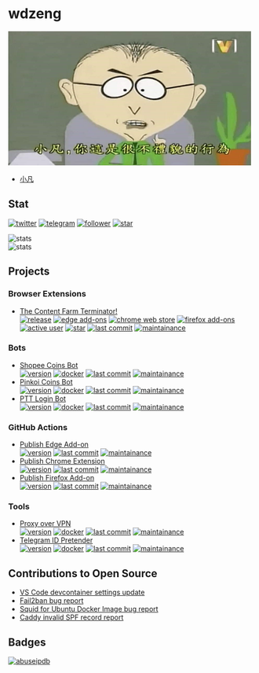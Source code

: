# wdzeng

<img src="https://github.com/wdzeng/fzhong/blob/main/fan-is-not-polite.jpg" width="495">

- [小凡](https://github.com/cycatz)

## Stat

[![twitter](https://badgen.net/badge/icon/twitter?icon=twitter&label=&color=1D9BF0)](https://twitter.com/hyperbola_cc)
[![telegram](https://badgen.net/badge/icon/telegram?icon=telegram&label=&color=#0088cc)](https://t.me/hyperbola_cc)
[![follower](https://img.shields.io/github/followers/wdzeng?color=gold&logo=github)](https://github.com/wdzeng)
[![star](https://img.shields.io/github/stars/wdzeng?color=gold&logoColor=github)](https://github.com/wdzeng)

![stats](https://github-readme-stats.vercel.app/api?username=wdzeng&theme=vue-dark&hide_border=true&include_all_commits=true&count_private=true)  
![stats](https://github-readme-streak-stats.herokuapp.com/?user=wdzeng&theme=vue-dark&hide_border=true)

## Projects

### Browser Extensions

- [The Content Farm Terminator!](https://github.com/wdzeng/the-content-farm-terminator)  
  [![release](https://img.shields.io/github/v/release/wdzeng/the-content-farm-terminator?logo=github&logoColor=white)](https://github.com/wdzeng/The-Content-Farm-Terminator/releases/latest)
  [![edge add-ons](https://img.shields.io/badge/dynamic/json?prefix=v&query=%24.version&url=https%3A%2F%2Fmicrosoftedge.microsoft.com%2Faddons%2Fgetproductdetailsbycrxid%2Fklphenilpobkhhddphhmkfedbedplpkj&logo=microsoftedge&logoColor=white&label=edge)](https://microsoftedge.microsoft.com/addons/detail/klphenilpobkhhddphhmkfedbedplpkj)
  [![chrome web store](https://img.shields.io/chrome-web-store/v/chhekpgdckchblnfdelceaigmlfbakgn?logo=googlechrome&logoColor=white&label=chrome)](https://chrome.google.com/webstore/detail/chhekpgdckchblnfdelceaigmlfbakgn)
  [![firefox add-ons](https://img.shields.io/amo/v/the-content-farm-terminator?logo=firefox&logoColor=white&label=firefox)](https://addons.mozilla.org/firefox/addon/the-content-farm-terminator/)
  [![active user](https://img.shields.io/chrome-web-store/users/chhekpgdckchblnfdelceaigmlfbakgn?color=gold&label=active%20user)](https://chrome.google.com/webstore/detail/chhekpgdckchblnfdelceaigmlfbakgn)
  [![star](https://img.shields.io/github/stars/wdzeng/the-content-farm-terminator?color=gold)](https://chrome.google.com/webstore/detail/chhekpgdckchblnfdelceaigmlfbakgn)
  [![last commit](https://img.shields.io/github/last-commit/wdzeng/the-content-farm-terminator?color=forestgreen)](https://github.com/wdzeng/the-content-farm-terminator/commits/)
  [![maintainance](https://img.shields.io/maintenance/yes/2022?color=forestgreen)](#)

### Bots

- [Shopee Coins Bot](https://github.com/wdzeng/shopee-coins-bot)  
  [![version](https://img.shields.io/github/v/release/wdzeng/shopee-coins-bot?logo=github&logoColor=white)](https://github.com/wdzeng/shopee-coins-bot/releases/latest)
  [![docker](https://img.shields.io/badge/-docker-blue?logo=docker&logoColor=white&labelColor=grey)](https://hub.docker.com/repository/docker/hyperbola/shopee-coins-bot)
  [![last commit](https://img.shields.io/github/last-commit/wdzeng/shopee-coins-bot?color=forestgreen)](https://github.com/wdzeng/shopee-coins-bot/commits/)
  [![maintainance](https://img.shields.io/maintenance/yes/2022?color=forestgreen)](#)
- [Pinkoi Coins Bot](https://github.com/wdzeng/pinkoi-coins-bot)  
  [![version](https://img.shields.io/github/v/release/wdzeng/pinkoi-coins-bot?logo=github&logoColor=white)](https://github.com/wdzeng/pinkoi-coins-bots/releases/latest)
  [![docker](https://img.shields.io/badge/-docker-blue?logo=docker&logoColor=white&labelColor=grey)](https://hub.docker.com/repository/docker/hyperbola/pinkoi-coins-bot)
  [![last commit](https://img.shields.io/github/last-commit/wdzeng/pinkoi-coins-bot?color=forestgreen)](https://github.com/wdzeng/pinkoi-coins-bot/commits/)
  [![maintainance](https://img.shields.io/maintenance/yes/2022?color=forestgreen)](#)
- [PTT Login Bot](https://github.com/wdzeng/ptt-login-bot)  
  [![version](https://img.shields.io/github/v/release/wdzeng/ptt-login-bot?logo=github&logoColor=white)](https://github.com/wdzeng/ptt-login-bot/releases/latest)
  [![docker](https://img.shields.io/badge/-docker-blue?logo=docker&logoColor=white&labelColor=grey)](https://hub.docker.com/repository/docker/hyperbola/ptt-login-bot)
  [![last commit](https://img.shields.io/github/last-commit/wdzeng/ptt-login-bot?color=forestgreen)](https://github.com/wdzeng/ptt-login-bot/commits/)
  [![maintainance](https://img.shields.io/maintenance/yes/2022?color=forestgreen)](#)

### GitHub Actions

- [Publish Edge Add-on](https://github.com/wdzeng/edge-addon)  
  [![version](https://img.shields.io/github/v/release/wdzeng/edge-addon?logo=github&logoColor=white)](https://github.com/wdzeng/edge-addon/releases/latest)
  [![last commit](https://img.shields.io/github/last-commit/wdzeng/edge-addon?color=forestgreen)](https://github.com/wdzeng/edge-addon/commits/)
  [![maintainance](https://img.shields.io/maintenance/yes/2022?color=forestgreen)](#)
- [Publish Chrome Extension](https://github.com/wdzeng/chrome-extension)  
  [![version](https://img.shields.io/github/v/release/wdzeng/chrome-extension?logo=github&logoColor=white)](https://github.com/wdzeng/chrome-extension/releases/latest)
  [![last commit](https://img.shields.io/github/last-commit/wdzeng/chrome-extension?color=forestgreen)](https://github.com/wdzeng/chrome-extension/commits/)
  [![maintainance](https://img.shields.io/maintenance/yes/2022?color=forestgreen)](#)
- [Publish Firefox Add-on](https://github.com/wdzeng/firefox-addon)  
  [![version](https://img.shields.io/github/v/release/wdzeng/firefox-addon?logo=github&logoColor=white)](https://github.com/wdzeng/firefox-addon/releases/latest)
  [![last commit](https://img.shields.io/github/last-commit/wdzeng/firefox-addon?color=forestgreen)](https://github.com/wdzeng/firefox-addon/commits/)
  [![maintainance](https://img.shields.io/maintenance/yes/2022?color=forestgreen)](#)

### Tools

- [Proxy over VPN](https://github.com/wdzeng/proxy-over-vpn)  
  [![version](https://img.shields.io/github/v/release/wdzeng/proxy-over-vpn?logo=github&logoColor=white?sort=semver)](https://github.com/wdzeng/proxy-over-vpn/releases/latest)
  [![docker](https://img.shields.io/badge/-docker-blue?logo=docker&logoColor=white&labelColor=grey)](https://hub.docker.com/repository/docker/hyperbola/proxy-over-vpn)
  [![last commit](https://img.shields.io/github/last-commit/wdzeng/proxy-over-vpn?color=forestgreen)](https://github.com/wdzeng/proxy-over-vpn/commits/)
  [![maintainance](https://img.shields.io/maintenance/yes/2022?color=forestgreen)](#)
- [Telegram ID Pretender](https://github.com/wdzeng/telegram-id-pretender)  
  [![version](https://img.shields.io/github/v/release/wdzeng/telegram-id-pretender?logo=github&logoColor=white&sort=semver)](https://github.com/wdzeng/telegram-id-pretender/releases/latest)
  [![docker](https://img.shields.io/badge/-docker-blue?logo=docker&logoColor=white&labelColor=grey)](https://hub.docker.com/repository/docker/hyperbola/telegram-id-pretender)
  [![last commit](https://img.shields.io/github/last-commit/wdzeng/telegram-id-pretender?color=forestgreen)](https://github.com/wdzeng/telegram-id-pretender/commits/)
  [![maintainance](https://img.shields.io/maintenance/yes/2022?color=forestgreen)](#)

## Contributions to Open Source

- [VS Code devcontainer settings update](https://github.com/microsoft/vscode-dev-containers/pull/962)
- [Fail2ban bug report](https://github.com/fail2ban/fail2ban/issues/3293)
- [Squid for Ubuntu Docker Image bug report](https://bugs.launchpad.net/ubuntu-docker-images/+bug/1978272)
- [Caddy invalid SPF record report](https://caddy.community/t/caddy-forum-registration-confirmation-mail-is-marked-as-spam/16235/3)


## Badges

<a href="https://www.abuseipdb.com/user/85162" target="_blank"><img src="https://www.abuseipdb.com/contributor/85162.svg" alt="abuseipdb" width="300"></a>
